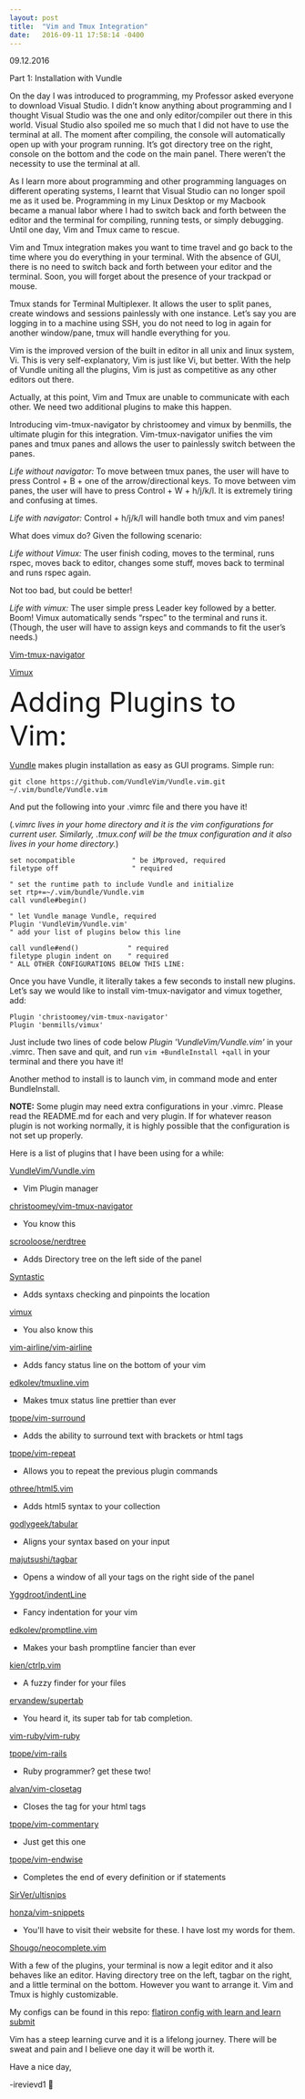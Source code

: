 ```yaml
---
layout: post
title:  "Vim and Tmux Integration"
date:   2016-09-11 17:58:14 -0400
---
```


09.12.2016

Part 1: Installation with Vundle

On the day I was introduced to programming, my Professor asked everyone to download Visual Studio.  I didn’t know anything about programming and I thought Visual Studio was the one and only editor/compiler out there in this world.  Visual Studio also spoiled me so much that I did not have to use the terminal at all.  The moment after compiling, the console will automatically open up with your program running.  It’s got directory tree on the right, console on the bottom and the code on the main panel.  There weren’t the necessity to use the terminal at all.

As I learn more about programming and other programming languages on different operating systems, I learnt that Visual Studio can no longer spoil me as it used be.  Programming in my Linux Desktop or my Macbook became a manual labor where I had to switch back and forth between the editor and the terminal for compiling, running tests, or simply debugging.  Until one day, Vim and Tmux came to rescue.  

Vim and Tmux integration makes you want to time travel and go back to the time where you do everything in your terminal.  With the absence of GUI, there is no need to switch back and forth between your editor and the terminal.  Soon, you will forget about the presence of your trackpad or mouse.  

Tmux stands for Terminal Multiplexer.  It allows the user to split panes, create windows and sessions painlessly with one instance.  Let’s say you are logging in to a machine using SSH, you do not need to log in again for another window/pane, tmux will handle everything for you.

Vim is the improved version of the built in editor in all unix and linux system, Vi.  This is very self-explanatory, Vim is just like Vi, but better.  With the help of Vundle uniting all the plugins, Vim is just as competitive as any other editors out there.

Actually, at this point, Vim and Tmux are unable to communicate with each other.  We need two additional plugins to make this happen.

Introducing vim-tmux-navigator by christoomey and vimux by benmills, the ultimate plugin for this integration.  Vim-tmux-navigator unifies the vim panes and tmux panes and allows the user to painlessly switch between the panes.  

*Life without navigator:* To move between tmux panes, the user will have to press Control + B + one of the arrow/directional keys.  To move between vim panes, the user will have to press Control + W + h/j/k/l.  It is extremely tiring and confusing at times.  

*Life with navigator:* Control + h/j/k/l will handle both tmux and vim panes!

What does vimux do? Given the following scenario:

*Life without Vimux:* The user finish coding, moves to the terminal, runs rspec, moves back to editor, changes some stuff, moves back to terminal and runs rspec again.

Not too bad, but could be better!

*Life with vimux:* The user simple press Leader key followed by a better.  Boom! Vimux automatically sends “rspec” to the terminal and runs it.
(Though, the user will have to assign keys and commands to fit the user’s needs.) 

[Vim-tmux-navigator](https://github.com/christoomey/vim-tmux-navigator)

[Vimux](https://github.com/benmills/vimux)


<font size="10em">Adding Plugins to Vim:</font>


[Vundle](http://https://github.com/VundleVim/Vundle.vim) makes plugin installation as easy as GUI programs.  Simple run:

```
git clone https://github.com/VundleVim/Vundle.vim.git ~/.vim/bundle/Vundle.vim
```

And put the following into your .vimrc file and there you have it!

(*.vimrc lives in your home directory and it is the vim configurations for current user.  Similarly, .tmux.conf will be the tmux configuration and it also lives in your home directory.*)

```
set nocompatible              " be iMproved, required
filetype off                  " required

" set the runtime path to include Vundle and initialize
set rtp+=~/.vim/bundle/Vundle.vim
call vundle#begin()

" let Vundle manage Vundle, required
Plugin 'VundleVim/Vundle.vim'
" add your list of plugins below this line

call vundle#end()            " required
filetype plugin indent on    " required
" ALL OTHER CONFIGURATIONS BELOW THIS LINE:
```

Once you have Vundle, it literally takes a few seconds to install new plugins.
Let’s say we would like to install vim-tmux-navigator and vimux together, add:

```
Plugin 'christoomey/vim-tmux-navigator'
Plugin 'benmills/vimux'
```

Just include two lines of code below *Plugin 'VundleVim/Vundle.vim'* in your .vimrc. Then save and quit, and run ```vim +BundleInstall +qall``` in your terminal and there you have it!

Another method to install is to launch vim, in command mode and enter BundleInstall.

**NOTE:**  Some plugin may need extra configurations in your .vimrc.  Please read the README.md for each and very plugin.  If for whatever reason plugin is not working normally, it is highly possible that the configuration is not set up properly.

Here is a list of plugins that I have been using for a while:

[VundleVim/Vundle.vim](https://github.com/VundleVim/Vundle.vim)
* Vim Plugin manager

[christoomey/vim-tmux-navigator](http://github.com/christoomey/vim-tmux-navigator)
* You know this

[scrooloose/nerdtree](http://github.com/scrooloose/nerdtree)
* Adds Directory tree on the left side of the panel

[Syntastic](http://github.com/scrooloose/syntastic)
* Adds syntaxs checking and pinpoints the location

[vimux](http://github.com/benmills/vimux)
* You also know this

[vim-airline/vim-airline](http://github.com/vim-airline/vim-airline)
* Adds fancy status line on the bottom of your vim

[edkolev/tmuxline.vim](http://github.com/vim-airline/vim-airline)
* Makes tmux status line prettier than ever

[tpope/vim-surround](http://github.com/tpope/vim-surround)
* Adds the ability to surround text with brackets or html tags

[tpope/vim-repeat](https://github.com/tpope/vim-repeat)
* Allows you to repeat the previous plugin commands

[othree/html5.vim](http://github.com/othree/html5.vim)
* Adds html5 syntax to your collection

[godlygeek/tabular](http://github.com/godlygeek/tabular)
* Aligns your syntax based on your input

[majutsushi/tagbar](http://github.com/majutsushi/tagbar)
* Opens a window of all your tags on the right side of the panel

[Yggdroot/indentLine](http://github.com/Yggdroot/indentLine)
* Fancy indentation for your vim

[edkolev/promptline.vim](http://github.com/edkolev/promptline.vim)
* Makes your bash promptline fancier than ever

[kien/ctrlp.vim](http://github.com/kien/ctrlp.vim)
* A fuzzy finder for your files

[ervandew/supertab](http://github.com/ervandew/supertab)
* You heard it, its super tab for tab completion.

[vim-ruby/vim-ruby](http://github.com/vim-ruby/vim-ruby)

[tpope/vim-rails](http://github.com/tpope/vim-rails)
* Ruby programmer? get these two!

[alvan/vim-closetag](http://github.com/alvan/vim-closetag)
* Closes the tag for your html tags

[tpope/vim-commentary](http://github.com/tpope/vim-commentary)
* Just get this one

[tpope/vim-endwise](http://github.com/tpope/vim-endwise)
* Completes the end of every definition or if statements

[SirVer/ultisnips](http://github.com/SirVer/ultisnips)

[honza/vim-snippets](http://github.com/honza/vim-snippets)
* You'll have to visit their website for these.  I have lost my words for them.

[Shougo/neocomplete.vim](http://github.com/Shougo/neocomplete.vim)

With a few of the plugins, your terminal is now a legit editor and it also behaves like an editor.  Having directory tree on the left, tagbar on the right, and a little terminal on the bottom.  However you want to arrange it.  Vim and Tmux is highly customizable.

My configs can be found in this repo: [flatiron config with learn and learn submit](https://github.com/irevived1/vim-tmux-config)

Vim has a steep learning curve and it is a lifelong journey.  There will be sweat and pain and I believe one day it will be worth it.

Have a nice day,

-irevievd1


